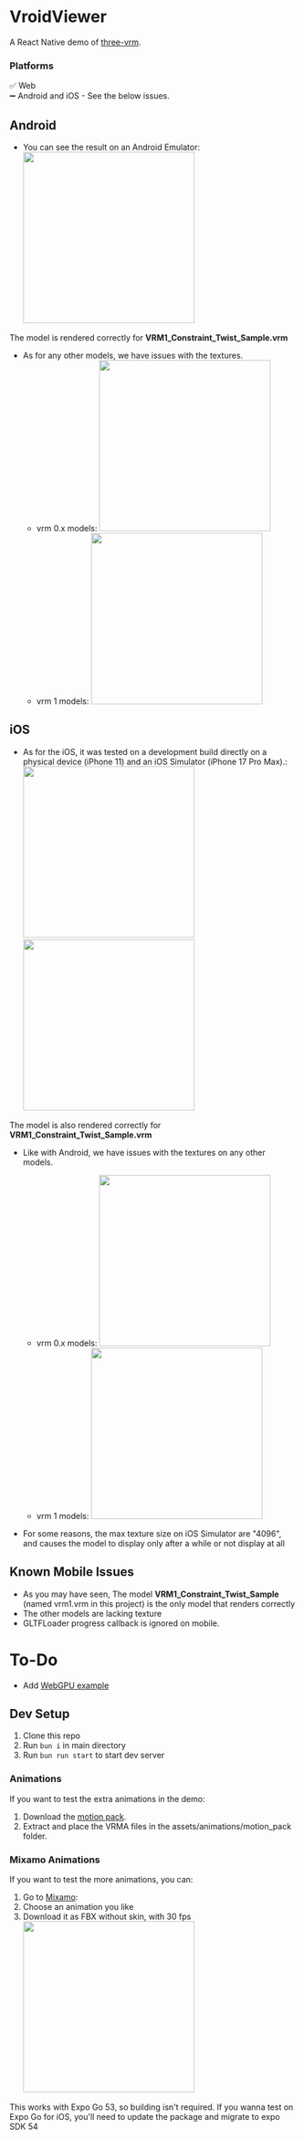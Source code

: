 # VroidViewer
A React Native demo of [three-vrm](https://github.com/pixiv/three-vrm).

### Platforms
✅ Web  
➖ Android and iOS - See the below issues. 

## Android
- You can see the result on an Android Emulator:
<a href="#"><img src="./assets/images/Android_emulator.png" width="300"/></a>

The model is rendered correctly for **VRM1_Constraint_Twist_Sample.vrm** 

- As for any other models, we have issues with the textures.
  - vrm 0.x models:
    <a href="#"><img src="./assets/images/Android_issue_vrm0.png" width="300"/></a>
  - vrm 1 models:
    <a href="#"><img src="./assets/images/Android_issue_vrm1.png" width="300"/></a>

## iOS
- As for the iOS, it was tested on a development build directly on a physical device (iPhone 11) and an iOS Simulator (iPhone 17 Pro Max).:
  <a href="#"><img src="./assets/images/iOS_real_device.png" width="300"/></a>
  <a href="#"><img src="./assets/images/iOS_Simulator.png" width="300"/></a>

The model is also rendered correctly for **VRM1_Constraint_Twist_Sample.vrm**

- Like with Android, we have issues with the textures on any other models.
    - vrm 0.x models:
      <a href="#"><img src="./assets/images/iOS_issue_vrm0.png" width="300"/></a>
    - vrm 1 models:
      <a href="#"><img src="./assets/images/iOS_issue_vrm1.png" width="300"/></a>

- For some reasons, the max texture size on iOS Simulator are "4096", and causes the model to display only after a while or not display at all

## Known Mobile Issues
- As you may have seen, The model **VRM1_Constraint_Twist_Sample** (named vrm1.vrm in this project) is the only model that renders correctly
- The other models are lacking texture
- GLTFLoader progress callback is ignored on mobile.

# To-Do
- Add [WebGPU example](https://github.com/wcandillon/react-native-webgpu)

## Dev Setup
1. Clone this repo
2. Run `bun i` in main directory
3. Run `bun run start` to start dev server

### Animations
If you want to test the extra animations in the demo:  

1. Download the [motion pack](https://vroid.booth.pm/items/5512385).
2. Extract and place the VRMA files in the assets/animations/motion_pack folder.

### Mixamo Animations
If you want to test the more animations, you can:

1. Go to [Mixamo](https://www.mixamo.com/):
2. Choose an animation you like
3. Download it as FBX without skin, with 30 fps
   <a href="#"><img src="./assets/images/Mixamo.png" width="300"/></a>

This works with Expo Go 53, so building isn't required.
If you wanna test on Expo Go for iOS, you'll need to update the package and migrate to expo SDK 54 